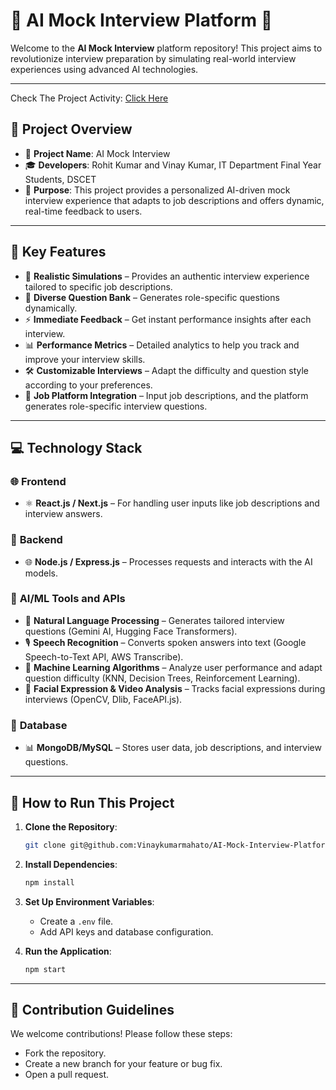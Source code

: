 # 🌟 **AI Mock Interview Platform** 🌟

Welcome to the **AI Mock Interview** platform repository! This project aims to revolutionize interview preparation by simulating real-world interview experiences using advanced AI technologies.

---

Check The Project Activity: [Click Here](https://ai-interview-mocker.vercel.app/)

## 🚀 **Project Overview** 
- 🤖 **Project Name**: AI Mock Interview
- 🎓 **Developers**: Rohit Kumar and Vinay Kumar, IT Department Final Year Students, DSCET
- 🧠 **Purpose**: This project provides a personalized AI-driven mock interview experience that adapts to job descriptions and offers dynamic, real-time feedback to users.

---

## 🌟 **Key Features**
- 🎯 **Realistic Simulations** – Provides an authentic interview experience tailored to specific job descriptions.
- 📝 **Diverse Question Bank** – Generates role-specific questions dynamically.
- ⚡ **Immediate Feedback** – Get instant performance insights after each interview.
- 📊 **Performance Metrics** – Detailed analytics to help you track and improve your interview skills.
- 🛠 **Customizable Interviews** – Adapt the difficulty and question style according to your preferences.
- 💼 **Job Platform Integration** – Input job descriptions, and the platform generates role-specific interview questions.

---

## 💻 **Technology Stack**

### 🌐 **Frontend**
- ⚛️ **React.js / Next.js** – For handling user inputs like job descriptions and interview answers.

### 📡 **Backend**
- 🌐 **Node.js / Express.js** – Processes requests and interacts with the AI models.
  
### 🧠 **AI/ML Tools and APIs**
- 📝 **Natural Language Processing** – Generates tailored interview questions (Gemini AI, Hugging Face Transformers).
- 🎙 **Speech Recognition** – Converts spoken answers into text (Google Speech-to-Text API, AWS Transcribe).
- 🤖 **Machine Learning Algorithms** – Analyze user performance and adapt question difficulty (KNN, Decision Trees, Reinforcement Learning).
- 🎥 **Facial Expression & Video Analysis** – Tracks facial expressions during interviews (OpenCV, Dlib, FaceAPI.js).

### 💽 **Database**
- 📊 **MongoDB/MySQL** – Stores user data, job descriptions, and interview questions.

---

## 🔧 **How to Run This Project**
1. **Clone the Repository**:
    ```bash
    git clone git@github.com:Vinaykumarmahato/AI-Mock-Interview-Platform.git
    ```

2. **Install Dependencies**:
    ```bash
    npm install
    ```

3. **Set Up Environment Variables**:
    - Create a `.env` file.
    - Add API keys and database configuration.

4. **Run the Application**:
    ```bash
    npm start
    ```

---

## 🎉 **Contribution Guidelines**
We welcome contributions! Please follow these steps:
- Fork the repository.
- Create a new branch for your feature or bug fix.
- Open a pull request.
